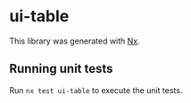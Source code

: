 # ui-table

This library was generated with [Nx](https://nx.dev).


## Running unit tests

Run `nx test ui-table` to execute the unit tests.

